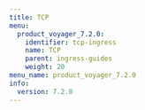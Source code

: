```yaml
---
title: TCP
menu:
  product_voyager_7.2.0:
    identifier: tcp-ingress
    name: TCP
    parent: ingress-guides
    weight: 20
menu_name: product_voyager_7.2.0
info:
  version: 7.2.0
---
```



